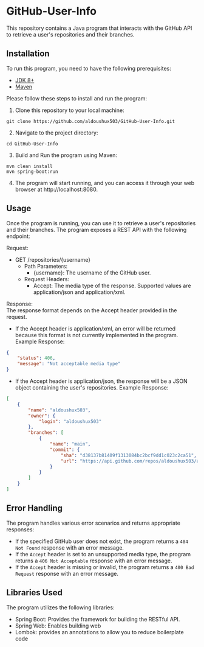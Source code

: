 # GitHub-User-Info

This repository contains a Java program that interacts with the GitHub API to retrieve a user's repositories and their branches.

## Installation

To run this program, you need to have the following prerequisites:

- [JDK 8+](https://www.oracle.com/java/technologies/downloads/)
- [Maven](https://maven.apache.org/)

Please follow these steps to install and run the program:

1. Clone this repository to your local machine:
```shell
git clone https://github.com/aldoushux503/GitHub-User-Info.git
```

2. Navigate to the project directory:
```shell
cd GitHub-User-Info
```

3. Build and Run the program using Maven:
```shell
mvn clean install
mvn spring-boot:run
```

4. The program will start running, and you can access it through your web browser at http://localhost:8080.

## Usage 
Once the program is running, you can use it to retrieve a user's repositories and their branches. The program exposes a REST API with the following endpoint:

Request:
- GET /repositories/{username} 
  - Path Parameters:
    - {username}: The username of the GitHub user.
  - Request Headers:
    - Accept: The media type of the response. Supported values are application/json and application/xml.
    
Response: <br />
The response format depends on the Accept header provided in the request.
- If the Accept header is application/xml, an error will be returned because this format is not currently implemented in the program.
Example Response:
```json
{
    "status": 406,
    "message": "Not acceptable media type"
}
```
- If the Accept header is application/json, the response will be a JSON object containing the user's repositories.
Example Response:
```json
[
    {
        "name": "aldoushux503",
        "owner": {
            "login": "aldoushux503"
        },
        "branches": [
            {
                "name": "main",
                "commit": {
                    "sha": "d38137b81409f1313084bc2bcf9dd1c023c2ca51",
                    "url": "https://api.github.com/repos/aldoushux503/aldoushux503/commits/d38137b81409f1313084bc2bcf9dd1c023c2ca51"
                }
            }
        ]
    }
]
```

## Error Handling

The program handles various error scenarios and returns appropriate responses:
- If the specified GitHub user does not exist, the program returns a `404 Not Found` response with an error message.
- If the `Accept` header is set to an unsupported media type, the program returns a `406 Not Acceptable` response with an error message.
- If the `Accept` header is missing or invalid, the program returns a `400 Bad Request` response with an error message.

## Libraries Used
The program utilizes the following libraries:
- Spring Boot: Provides the framework for building the RESTful API.
- Spring Web: Enables building web
- Lombok: provides an annotations to allow you to reduce boilerplate code
